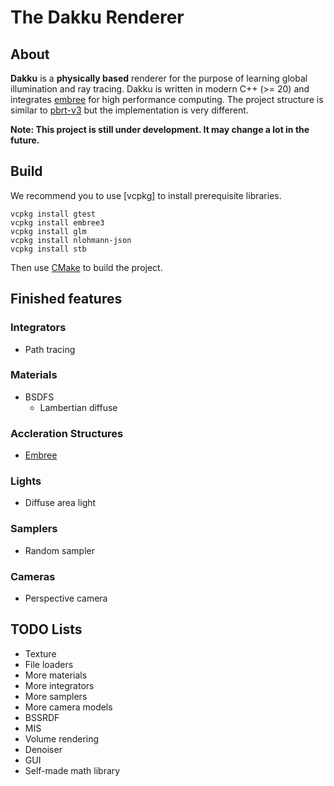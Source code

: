 # The Dakku Renderer

## About

**Dakku** is a **physically based** renderer for the purpose of learning global illumination and ray tracing. Dakku is written in modern C++ (>= 20) and integrates [embree](https://github.com/embree/embree) for high performance computing. The project structure is similar to [pbrt-v3](https://github.com/mmp/pbrt-v3) but the implementation is very different.

**Note: This project is still under development. It may change a lot in the future.**

## Build

We recommend you to use [vcpkg] to install prerequisite libraries.

```commandline
vcpkg install gtest
vcpkg install embree3
vcpkg install glm
vcpkg install nlohmann-json
vcpkg install stb
```

Then use [CMake](https://cmake.org/) to build the project.

## Finished features

### Integrators

- Path tracing

### Materials

- BSDFS
  - Lambertian diffuse

### Accleration Structures

- [Embree](https://github.com/embree/embree)

### Lights

- Diffuse area light

### Samplers

- Random sampler

### Cameras

- Perspective camera

## TODO Lists

- Texture
- File loaders
- More materials
- More integrators
- More samplers
- More camera models
- BSSRDF
- MIS
- Volume rendering
- Denoiser
- GUI
- Self-made math library